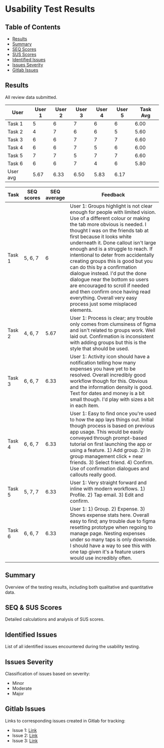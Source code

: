 # Usability Test Results

## Table of Contents
- [Results](#results)
- [Summary](#summary)
- [SEQ Scores](#seq-scores)
- [SUS Scores](#sus-scores)
- [Identified Issues](#identified-issues)
- [Issues Severity](#issues-severity)
- [Gitlab Issues](#gitlab-issues)

## Results
All review data submitted.

| User | User 1  | User 2 | User 3 | User 4 | User 5 | Task Avg |
| ----------- | ----------- | ----------- | ----------- | ----------- |----------- | ----------- |
| Task 1 | 5 | 6 | 7 | 6 | 6 | 6.00 |
| Task 2 | 4 | 7 | 6 | 6 | 5 | 5.60 |
| Task 3 | 6 | 6 | 7 | 7 | 7 | 6.60 |
| Task 4 | 6 | 6 | 7 | 5 | 6 | 6.00 |
| Task 5 | 7 | 7 | 5 | 7 | 7 | 6.60 |
| Task 6 | 6 | 6 | 7 | 4 | 6 | 5.80 |
| User avg | 5.67 | 6.33 | 6.50 | 5.83 | 6.17 |      |

| Task | SEQ scores  | SEQ average | Feedback |
| ----------- | ----------- | ----------- | ---------------------- |
| Task 1      | 5, 6, 7     | 6           | User 1: Groups highlight is not clear enough for people with limited vision. Use of a different colour or making the tab more obvious is needed. I thought I was on the friends tab at first because it looks white underneath it. Done callout isn't large enough and is a struggle to reach. If intentional to deter from accidentally creating groups this is good but you can do this by a confirmation dialogue instead. I'd put the done dialogue near the bottom so users are encouraged to scroll if needed and then confirm once having read everything. Overall very easy process just some misplaced elements.                   |
| Task 2      | 4, 6, 7     | 5.67        | User 1: Process is clear; any trouble only comes from clumsiness of figma and isn't related to groups work. Well laid out. Confirmation is inconsistent with adding groups but this is the style that should be used.                   |
| Task 3      | 6, 6, 7     | 6.33        | User 1: Activity icon should have a notification telling how many expenses you have yet to be resolved. Overall incredibly good workflow though for this. Obvious and the information density is good. Text for dates and money is a bit small though. I'd play with sizes a bit in each item.                   |
| Task 4      | 6, 6, 7     | 6.33        | User 1: Easy to find once you're used to how the app lays things out. Initial though process is based on previous app usage. This would be easily conveyed through prompt-based tutorial on first launching the app or using a feature. 1) Add group. 2) In group management click + near friends. 3) Select friend. 4) Confirm. Use of confirmation dialogues and callouts really good.              |
| Task 5      | 5, 7, 7     | 6.33        | User 1: Very straight forward and inline with modern workflows. 1) Profile. 2) Tap email. 3) Edit and confirm.            |
| Task 6      | 6, 6, 7     | 6.33        | User 1: 1) Group. 2) Expense. 3) Shows expense stats here. Overall easy to find; any trouble due to figma resetting prototype when regoing to manage page. Nesting expenses under so many taps is only downside. I should have a way to see this with one tap given it's a feature users would use incredibly often.             |

## Summary
Overview of the testing results, including both qualitative and quantitative data.

## SEQ & SUS Scores
Detailed calculations and analysis of SUS scores.

## Identified Issues
List of all identified issues encountered during the usability testing.

## Issues Severity
Classification of issues based on severity:
- Minor
- Moderate
- Major

## Gitlab Issues
Links to corresponding issues created in Gitlab for tracking:
- Issue 1: [Link](#)
- Issue 2: [Link](#)
- Issue 3: [Link](#)